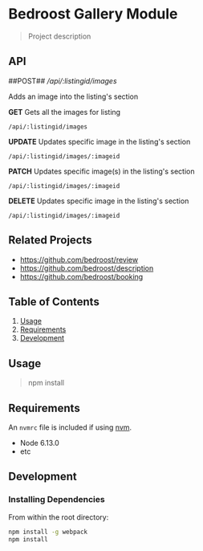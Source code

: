 # Bedroost Gallery Module

> Project description

## API

##POST##  */api/:listingid/images*

Adds an image into the listing's section

**GET**
Gets all the images for listing
```
/api/:listingid/images
```

**UPDATE**
Updates specific image in the listing's section
```
/api/:listingid/images/:imageid
```

**PATCH**
Updates specific image(s) in the listing's section
```
/api/:listingid/images/:imageid
```

**DELETE**
Updates specific image in the listing's section
```
/api/:listingid/images/:imageid
```



## Related Projects

  - https://github.com/bedroost/review
  - https://github.com/bedroost/description
  - https://github.com/bedroost/booking

## Table of Contents

1. [Usage](#Usage)
1. [Requirements](#requirements)
1. [Development](#development)

## Usage

> npm install

## Requirements

An `nvmrc` file is included if using [nvm](https://github.com/creationix/nvm).

- Node 6.13.0
- etc

## Development

### Installing Dependencies

From within the root directory:

```sh
npm install -g webpack
npm install
```

